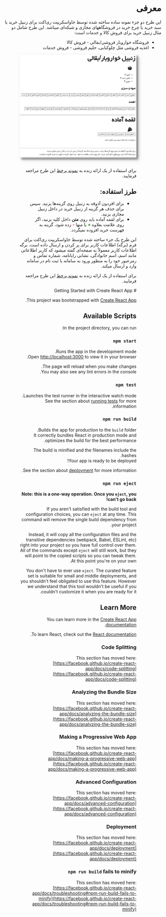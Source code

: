 <html lang="fa" dir="rtl">
<body>
<h1>معرفی
</h1>
<p>
این طرح دو جزء نمونه ساده ساخته شده توسط جاواسکریپت ری‌اکت برای زنبیل خرید یا سبد خرید یا چرخ خرید در فروشگاههای مجازی و شبکه‌ای میباشد. این طرح شامل دو مثال زنبیل خرید برای فروش کالا و خدمات است:</p>
<ul>
<li>فروشگاه خواروبار فروشی/بقالی - فروش کالا</li>
<li>اغذیه فروشی مثل چلوکبابی، حلیم فروشی - فروش خدمات</li>
<ul>
<div style="box-shadow: 5px 5px 5px 0px rgba(0,0,0,0.3);
filter: drop-shadow(5px 5px 5px rgba(0,0,0,0.3));">
<img src="https://github.com/M-Hatami/react-shopping-cart-grocery/blob/master/public/online-bakali.jpg?raw=true" alt="نمونه رابط کاربری"/>
</div>
<br/>
<p>برای استفاده از یک ارائه زنده به <a href="https://react-shopping-cart-grocery.netlify.app/">نمونه برخط</a> این طرح مراجعه فرمایید.
</p>

<h2>طرز استفاده:</h2>
<div>
<ul>
<li>برای افزدون آذوقه به زنبیل روی گزینه‌ها بزنید. سپس برای حذف هر گزینه از زنبیل خرید در داخل زنبیل مجازی بزنید.</li>
<li>برای لقمه آماده باید روی <b>متن</b> داخل کلید بزنید، اگر روی علامت بعلاوه <span style="color:green;font-weight:700">+</span> یا منها <span style="color:red;font-weight:700">-</span> زده شود، گزینه به فهرست خرید افزوده نمیگردد.</li>
</ul>
</div>

<p>
این طرح یک جزء ساخته شده توسط جاواسکریپت ری‌اکت برای فرم (برگه) اطلاعات کاربر برای پر کردن و ارسال داده است. برگه اطلاعات کاربر معمولاً به صفحه‌ای گفته میشود که کاربر اطلاعاتی مانند اسم، اسم خانوادگی، نشانی رایانامه، شماره تماس و رمزعبور خود را به منظور ورود به سامانه یا ثبت نام در سامانه وارد و ارسال میکند. </p>
<p>برای استفاده از یک ارائه زنده به <a href="https://react-rtl-kanban-board.netlify.app/">نمونه برخط</a> این طرح مراجعه فرمایید.
</p>
</body>
</html>
# Getting Started with Create React App

This project was bootstrapped with [Create React App](https://github.com/facebook/create-react-app).

## Available Scripts

In the project directory, you can run:

### `npm start`

Runs the app in the development mode.\
Open [http://localhost:3000](http://localhost:3000) to view it in your browser.

The page will reload when you make changes.\
You may also see any lint errors in the console.

### `npm test`

Launches the test runner in the interactive watch mode.\
See the section about [running tests](https://facebook.github.io/create-react-app/docs/running-tests) for more information.

### `npm run build`

Builds the app for production to the `build` folder.\
It correctly bundles React in production mode and optimizes the build for the best performance.

The build is minified and the filenames include the hashes.\
Your app is ready to be deployed!

See the section about [deployment](https://facebook.github.io/create-react-app/docs/deployment) for more information.

### `npm run eject`

**Note: this is a one-way operation. Once you `eject`, you can't go back!**

If you aren't satisfied with the build tool and configuration choices, you can `eject` at any time. This command will remove the single build dependency from your project.

Instead, it will copy all the configuration files and the transitive dependencies (webpack, Babel, ESLint, etc) right into your project so you have full control over them. All of the commands except `eject` will still work, but they will point to the copied scripts so you can tweak them. At this point you're on your own.

You don't have to ever use `eject`. The curated feature set is suitable for small and middle deployments, and you shouldn't feel obligated to use this feature. However we understand that this tool wouldn't be useful if you couldn't customize it when you are ready for it.

## Learn More

You can learn more in the [Create React App documentation](https://facebook.github.io/create-react-app/docs/getting-started).

To learn React, check out the [React documentation](https://reactjs.org/).

### Code Splitting

This section has moved here: [https://facebook.github.io/create-react-app/docs/code-splitting](https://facebook.github.io/create-react-app/docs/code-splitting)

### Analyzing the Bundle Size

This section has moved here: [https://facebook.github.io/create-react-app/docs/analyzing-the-bundle-size](https://facebook.github.io/create-react-app/docs/analyzing-the-bundle-size)

### Making a Progressive Web App

This section has moved here: [https://facebook.github.io/create-react-app/docs/making-a-progressive-web-app](https://facebook.github.io/create-react-app/docs/making-a-progressive-web-app)

### Advanced Configuration

This section has moved here: [https://facebook.github.io/create-react-app/docs/advanced-configuration](https://facebook.github.io/create-react-app/docs/advanced-configuration)

### Deployment

This section has moved here: [https://facebook.github.io/create-react-app/docs/deployment](https://facebook.github.io/create-react-app/docs/deployment)

### `npm run build` fails to minify

This section has moved here: [https://facebook.github.io/create-react-app/docs/troubleshooting#npm-run-build-fails-to-minify](https://facebook.github.io/create-react-app/docs/troubleshooting#npm-run-build-fails-to-minify)
